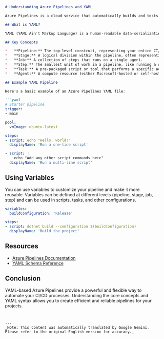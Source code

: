 ```markdown
# Understanding Azure Pipelines and YAML

Azure Pipelines is a cloud service that automatically builds and tests your code project. It supports multiple languages, project types, and platforms. You define your build and release pipelines using YAML files.

## What is YAML?

YAML (YAML Ain't Markup Language) is a human-readable data-serialization language. It's commonly used for configuration files and in applications where data is being stored or transmitted. In Azure Pipelines, YAML is used to define the steps in your build, test, and deployment process.

## Key Concepts

*   **Pipeline:** The top-level construct, representing your entire CI/CD process.
*   **Stage:** A logical division within the pipeline, often representing different environments (e.g., Dev, Test, Prod).
*   **Job:** A collection of steps that runs on a single agent.
*   **Step:** The smallest unit of work in a pipeline, like running a script, publishing artifacts, or deploying code.
*   **Task:** A pre-packaged script or tool that performs a specific action (e.g., `AzureFileCopy@5`, `DotNetCoreCLI@2`).
*   **Agent:** A compute resource (either Microsoft-hosted or self-hosted) that executes your jobs.

## Example YAML Pipeline

Here's a basic example of an Azure Pipelines YAML file:

```yaml
# Starter pipeline
trigger:
- main

pool:
  vmImage: ubuntu-latest

steps:
- script: echo "Hello, world!"
  displayName: 'Run a one-line script'

- script: |
    echo "Add any other script commands here"
  displayName: 'Run a multi-line script'
```

## Using Variables

You can use variables to customize your pipeline and make it more reusable.  Variables can be defined at different levels (pipeline, stage, job, step) and can be used in scripts, tasks, and other configurations.

```yaml
variables:
  buildConfiguration: 'Release'

steps:
- script: dotnet build --configuration $(buildConfiguration)
  displayName: 'Build the project'
```

## Resources

*   [Azure Pipelines Documentation](https://docs.microsoft.com/en-us/azure/devops/pipelines/?view=azure-devops)
*   [YAML Schema Reference](https://docs.microsoft.com/en-us/azure/devops/pipelines/yaml-schema/?view=azure-devops)

## Conclusion

YAML-based Azure Pipelines provide a powerful and flexible way to automate your CI/CD processes. Understanding the core concepts and YAML syntax allows you to create efficient and reliable pipelines for your projects.
```


---
_Note: This content was automatically translated by Google Gemini. Please refer to the original English version for accuracy._